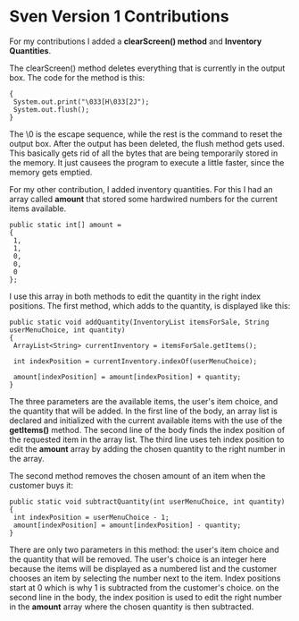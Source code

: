 # Sven Version 1 Contributions

For my contributions I added a __clearScreen() method__ and __Inventory Quantities__.

The clearScreen() method deletes everything that is currently in the output box. The code for the method is this:

```public static void clearScreen() 
{  
 System.out.print("\033[H\033[2J");  
 System.out.flush();  
}  
```
The \0 is the escape sequence, while the rest is the command to reset the output box. After the output has been deleted, the flush method gets used. This basically gets rid of all the bytes that are being temporarily stored in the memory. It just causees the program to execute a little faster, since the memory gets emptied.

For my other contribution, I added inventory quantities. For this I had an array called **amount** that stored some hardwired numbers for the current items available.
```
public static int[] amount =
{
 1,
 1,
 0,
 0,
 0
};
```

I use this array in both methods to edit the quantity in the right index positions. The first method, which adds to the quantity, is displayed like this:
```
public static void addQuantity(InventoryList itemsForSale, String userMenuChoice, int quantity)
{
 ArrayList<String> currentInventory = itemsForSale.getItems();

 int indexPosition = currentInventory.indexOf(userMenuChoice);

 amount[indexPosition] = amount[indexPosition] + quantity;
}
```
The three parameters are the available items, the user's item choice, and the quantity that will be added. In the first line of the body, an array list is declared and initialized with the current available items with the use of the **getItems()** method. The second line of the body finds the index position of the requested item in the array list. The third line uses teh index position to edit the **amount** array by adding the chosen quantity to the right number in the array.

The second method removes the chosen amount of an item when the customer buys it:
```
public static void subtractQuantity(int userMenuChoice, int quantity)
{
 int indexPosition = userMenuChoice - 1;
 amount[indexPosition] = amount[indexPosition] - quantity;
}
```
There are only two parameters in this method: the user's item choice and the quantity that will be removed. The user's choice is an integer here because the items will be displayed as a numbered list and the customer chooses an item by selecting the number next to the item. Index positions start at 0 which is why 1 is subtracted from the customer's choice. on the second line in the body, the index position is used to edit the right number in the **amount** array where the chosen quantity is then subtracted.



